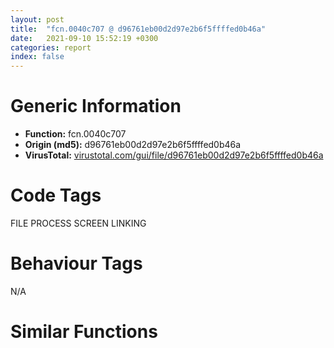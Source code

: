 ```yaml
---
layout: post
title:  "fcn.0040c707 @ d96761eb00d2d97e2b6f5ffffed0b46a"
date:   2021-09-10 15:52:19 +0300
categories: report
index: false
---
```


# Generic Information
- **Function:** fcn.0040c707
- **Origin (md5):** d96761eb00d2d97e2b6f5ffffed0b46a
- **VirusTotal:** [virustotal.com/gui/file/d96761eb00d2d97e2b6f5ffffed0b46a][virustotal_ref]

# Code Tags
<span class="tag" id="FILE">FILE</span>
<span class="tag" id="PROCESS">PROCESS</span>
<span class="tag" id="SCREEN">SCREEN</span>
<span class="tag" id="LINKING">LINKING</span>


# Behaviour Tags
<span class="bhv-tag" id="na">N/A</span>

# Similar Functions
<script type="text/javascript" src="https://www.gstatic.com/charts/loader.js"></script>
<script type="text/javascript">

    google.charts.load('current', {'packages':['corechart']});
    google.charts.setOnLoadCallback(drawChart);

    function drawChart() {
    var data = new google.visualization.DataTable();
        data.addColumn('number', 'X');
        data.addColumn('number', 'Y');
        data.addColumn({type: 'string', role: 'tooltip', 'p': {'html': true}});
        data.addColumn({'type': 'string', 'role': 'style'});
        
        data.addRows([
    [0, 0, '<b><a href="/report/fcn.0040c707@d96761eb00d2d97e2b6f5ffffed0b46a">fcn.0040c707</a><br>@d96761eb00d2d97e2b6f5ffffed0b46a</b><br>push ebp<br>mov ebp, esp<br>sub esp, 0x334<br>push ebx<br>push esi<br>push edi<br>mov dword[ebp-0x1c], ecx<br>xor eax, eax<br>push 0x104<br>lea ecx, [ebp-0x10]<br>mov word[ebp-0x330], ax<br>call fcn.00407b76<br>mov eax, dword[ebp+8]<br>xor edi, edi<br>mov esi, edi<br>mov edi, dword[eax]<br>push edi<br>push dword[esi*4+0x4a5510]<br>call fcn.0042378c<br>pop ecx<br>pop ecx<br>test eax, eax<br>je 0x40c74e<br>inc esi<br>cmp esi, 0x61<br>jl 0x40c735<br>push 0<br>mov dword[ebp-0x2c], esi<br>cmp esi, 0x61<br>mov esi, dword[ebp-0x1c]<br>pop edi<br>je 0x441aae<br>mov eax, dword[ebp-0x2c]<br>cmp eax, 0x60<br>ja case.0x40c768.88<br>jmp dword[eax*4+0x40c88f]<br>lea eax, [esi+0xd8]<br>mov ecx, dword[ebp+0xc]<br>push eax<br>call fcn.00409b9c<br>lea ecx, [ebp-0x10]<br>call fcn.00405a64<br>mov eax, edi<br>pop edi<br>pop esi<br>pop ebx<br>mov esp, ebp<br>pop ebp<br>ret 8<br>push 0x492bb8<br>mov ecx, dword[ebp+0xc]<br>call fcn.00409bf8<br>jmp case.0x40c768.88<br>lea eax, [esi+0xc8]<br>jmp 0x40c775<br>mov esi, dword[ebp+0xc]<br>mov ecx, esi<br>call fcn.00409a20<br>mov dword[esi], edi<br>mov dword[esi+0xc], 1<br>jmp case.0x40c768.88<br>push 0x4bad7c<br>jmp 0x40c796<br>push 0x4ba470<br>jmp 0x40c796<br>push 0x4bad80<br>jmp 0x40c796<br>push 0x26<br>jmp 0x441d08<br>push 0x2b<br>jmp 0x441d08<br>push 5<br>jmp 0x441d08<br>push 0x23<br>jmp 0x441d08<br>push 0x19<br>jmp 0x441d08<br>push 0x2e<br>jmp 0x441d08<br>push 0x1f<br>jmp 0x441d08<br>push 0x17<br>jmp 0x441d08<br>push 0x16<br>jmp 0x441d08<br>push 0x18<br>jmp 0x441d08<br>push 0x1c<br>jmp 0x441d08<br>push 0x1a<br>jmp 0x441d08<br>push 0x10<br>jmp 0x441d08<br>push 6<br>jmp 0x441d08<br>push 2<br>jmp 0x441d08<br>push 0xb<br>jmp 0x441d08<br>mov esi, dword[ebp+0xc]<br>mov ecx, esi<br>jmp 0x441e5f<br>lea eax, [esi+0xb8]<br>jmp 0x40c775<br>push str.WIN32_NT<br>jmp 0x40c796<br>mov eax, dword[0x4c7428]<br>add eax, 0xc<br>jmp 0x40c775<br>xor ecx, ecx<br>inc ecx<br>jmp 0x442145<br>push 3<br>jmp 0x442144<br>push 4<br>jmp 0x442144<br>lea eax, [esi+0x14c]<br>jmp 0x40c775<br>push 0x4bad20<br>lea ecx, [ebp-0x40]<br>call fcn.00407f41<br>push dword[ebp+8]<br>lea ecx, [ebp-0x40]<br>call fcn.00407c8e<br>push edi<br>lea eax, [ebp+8]<br>mov dword[ebp+8], edi<br>push eax<br>lea eax, [ebp-0x40]<br>push eax<br>call fcn.0040859a<br>test eax, eax<br>jne 0x441ae0<br>or edi, 0xffffffff<br>jmp 0x441ae9<br>mov ecx, dword[ebp+0xc]<br>push eax<br>call fcn.00409e9c<br>lea ecx, [ebp-0x40]<br>jmp 0x441c08<br>mov eax, dword[esi]<br>lea ecx, [esi+4]<br>mov eax, dword[eax+4]<br>add ecx, eax<br>call fcn.0041ff9a<br>mov edi, dword[eax+0x14]<br>jmp 0x441b0b<br>mov edi, dword[esi+0x148]<br>mov esi, dword[ebp+0xc]<br>mov ecx, esi<br>call fcn.00409a20<br>mov dword[esi], edi<br>xor edi, edi<br>jmp 0x40c7b4<br>mov eax, dword[esi]<br>lea ecx, [esi+4]<br>mov eax, dword[eax+4]<br>add ecx, eax<br>call fcn.0041ff9a<br>mov ecx, dword[ebp+0xc]<br>add eax, 0x20<br>push eax<br>call fcn.00409e9c<br>jmp case.0x40c768.88<br>lea eax, [ebp-0x28]<br>push eax<br>call dword[sym.imp.KERNEL32.dll_GetLocalTime]<br>movzx eax, word[ebp-0x1a]<br>push eax<br>push 0x4bad84<br>jmp 0x441b6c<br>lea ecx, [ebp-0x100]<br>call fcn.0047c3f9<br>mov ecx, eax<br>call fcn.0047c398<br>push eax<br>push 0x4ba18c<br>lea eax, [ebp-0x330]<br>push eax<br>call fcn.004238d8<br>jmp 0x441b9a<br>lea eax, [ebp-0x330]<br>mov edx, str.SYSTEMCurrentControlSetControlNlsLanguage<br>push eax<br>push 0x104<br>push str.InstallLanguage<br>mov ecx, reloc.WSOCK32.dll_bind<br>call fcn.004035b0<br>add esp, 0xc<br>jmp 0x441ba5<br>call dword[sym.imp.KERNEL32.dll_GetSystemDirectoryW]<br>lea eax, [ebp-0x330]<br>jmp 0x441bb2<br>mov eax, str.WIN_XP<br>push eax<br>jmp 0x40c796<br>push 0x4bad90<br>lea eax, [ebp-0xf8]<br>push eax<br>lea ecx, [ebp-0x30]<br>call fcn.0047c3f9<br>mov ecx, eax<br>call fcn.0047c33b<br>mov ecx, dword[ebp+0xc]<br>push eax<br>call fcn.00409b9c<br>lea ecx, [ebp-0xf8]<br>jmp 0x441c08<br>push 0x4badb8<br>lea eax, [ebp-0x80]<br>push eax<br>lea ecx, [ebp-0x38]<br>call fcn.0047c3f9<br>mov ecx, eax<br>call fcn.0047c33b<br>mov ecx, dword[ebp+0xc]<br>push eax<br>call fcn.00409b9c<br>lea ecx, [ebp-0x80]<br>call fcn.00405a64<br>jmp case.0x40c768.88<br>push 0x4bad98<br>lea eax, [ebp-0x90]<br>push eax<br>lea ecx, [ebp-0xa8]<br>call fcn.0047c3f9<br>mov ecx, eax<br>call fcn.0047c33b<br>mov ecx, dword[ebp+0xc]<br>push eax<br>call fcn.00409b9c<br>lea ecx, [ebp-0x90]<br>jmp 0x441c08<br>push 0x4bada0<br>lea eax, [ebp-0x110]<br>push eax<br>lea ecx, [ebp-0xe8]<br>call fcn.0047c3f9<br>mov ecx, eax<br>call fcn.0047c33b<br>mov ecx, dword[ebp+0xc]<br>push eax<br>call fcn.00409b9c<br>lea ecx, [ebp-0x110]<br>jmp 0x441c08<br>push 0x4ba18c<br>lea eax, [ebp-0xa0]<br>push eax<br>lea ecx, [ebp-0xc0]<br>call fcn.0047c3f9<br>mov ecx, eax<br>call fcn.0047c33b<br>mov ecx, dword[ebp+0xc]<br>push eax<br>call fcn.00409b9c<br>lea ecx, [ebp-0xa0]<br>jmp 0x441c08<br>push 0x4bada8<br>lea eax, [ebp-0xb8]<br>push eax<br>lea ecx, [ebp-0xd8]<br>call fcn.0047c3f9<br>mov ecx, eax<br>call fcn.0047c33b<br>mov ecx, dword[ebp+0xc]<br>push eax<br>call fcn.00409b9c<br>lea ecx, [ebp-0xb8]<br>jmp 0x441c08<br>push 0x4badb0<br>lea eax, [ebp-0xd0]<br>push eax<br>lea ecx, [ebp-0xe0]<br>call fcn.0047c3f9<br>mov ecx, eax<br>call fcn.0047c33b<br>mov ecx, dword[ebp+0xc]<br>push eax<br>call fcn.00409b9c<br>lea ecx, [ebp-0xd0]<br>jmp 0x441c08<br>push 7<br>lea edx, [ebp-0x10]<br>pop ecx<br>call fcn.004649ff<br>jmp 0x441d1b<br>lea ecx, [ebp-0x10]<br>call fcn.00404864<br>lea eax, [ebp-0x10]<br>jmp 0x40c775<br>lea eax, [ebp-0x14]<br>mov dword[ebp-0x14], 0x104<br>push eax<br>lea eax, [ebp-0x330]<br>push eax<br>call dword[sym.imp.KERNEL32.dll_GetComputerNameW]<br>jmp 0x441ba5<br>push 0x104<br>lea eax, [ebp-0x330]<br>push eax<br>call dword[sym.imp.KERNEL32.dll_GetWindowsDirectoryW]<br>test eax, eax<br>je case.0x40c768.88<br>jmp 0x441ba5<br>mov eax, dword[0x4c7428]<br>push 0x104<br>cmp byte[eax+0x34], 0<br>lea eax, [ebp-0x330]<br>push eax<br>je 0x441b9f<br>lea ecx, [ebp-0x24]<br>mov dword[ebp-0x24], edi<br>mov dword[ebp-0x1c], edi<br>call fcn.0047c304<br>call eax<br>cmp dword[ebp-0x24], 0<br>je 0x441ba5<br>push dword[ebp-0x24]<br>call dword[sym.imp.KERNEL32.dll_FreeLibrary]<br>jmp 0x441ba5<br>mov esi, dword[ebp+0xc]<br>mov ecx, esi<br>call fcn.00409a20<br>mov dword[esi], 6<br>jmp 0x40c7b4<br>mov esi, dword[ebp+0xc]<br>mov ecx, esi<br>call fcn.00409a20<br>mov dword[esi], 3<br>jmp 0x40c7b4<br>mov esi, dword[ebp+0xc]<br>mov ecx, esi<br>call fcn.00409a20<br>mov dword[esi], 9<br>jmp 0x40c7b4<br>mov esi, dword[ebp+0xc]<br>mov ecx, esi<br>call fcn.00409a20<br>mov dword[esi], 5<br>jmp 0x40c7b4<br>mov esi, dword[ebp+0xc]<br>mov ecx, esi<br>call fcn.00409a20<br>mov dword[esi], 0xa<br>jmp 0x40c7b4<br>mov esi, dword[ebp+0xc]<br>mov ecx, esi<br>call fcn.00409a20<br>mov dword[esi], 2<br>jmp 0x40c7b4<br>mov esi, dword[ebp+0xc]<br>mov ecx, esi<br>call fcn.00409a20<br>mov dword[esi], 7<br>jmp 0x40c7b4<br>mov esi, dword[ebp+0xc]<br>mov ecx, esi<br>call fcn.00409a20<br>mov dword[esi], 8<br>jmp 0x40c7b4<br>mov esi, dword[ebp+0xc]<br>mov ecx, esi<br>call fcn.00409a20<br>mov dword[esi], 4<br>jmp 0x40c7b4<br>call fcn.00409a20<br>xor eax, eax<br>inc eax<br>mov dword[esi+0xc], eax<br>mov dword[esi], eax<br>jmp case.0x40c768.88<br>cmp byte[0x4c6288], 1<br>jmp 0x441e81<br>cmp byte[0x4c6899], 1<br>mov esi, dword[ebp+0xc]<br>mov ecx, esi<br>je 0x441e5f<br>call fcn.00409a20<br>xor eax, eax<br>mov dword[esi], edi<br>inc eax<br>mov dword[esi+0xc], eax<br>jmp case.0x40c768.88<br>mov esi, dword[ebp+0xc]<br>mov ecx, esi<br>call fcn.00409a20<br>mov dword[esi], 0x40<br>jmp 0x40c7b4<br>mov esi, dword[ebp+0xc]<br>mov ecx, esi<br>call fcn.00409a20<br>mov dword[esi], 0x41<br>jmp 0x40c7b4<br>mov esi, dword[ebp+0xc]<br>mov ecx, esi<br>call fcn.00409a20<br>mov dword[esi], 0x42<br>jmp 0x40c7b4<br>mov esi, dword[ebp+0xc]<br>mov ecx, esi<br>call fcn.00409a20<br>mov dword[esi], 0x43<br>jmp 0x40c7b4<br>push dword[esi+0xf4]<br>call fcn.0045ff75<br>mov edi, eax<br>jmp 0x441b0b<br>lea eax, [ebp-0x330]<br>push eax<br>push 0x104<br>call dword[sym.imp.KERNEL32.dll_GetCurrentDirectoryW]<br>jmp 0x441ba5<br>mov eax, dword[0x4c7428]<br>movzx eax, word[eax+0x36]<br>test eax, eax<br>je 0x441f4f<br>cmp eax, 6<br>je 0x441f45<br>mov ecx, dword[ebp+0xc]<br>cmp eax, 9<br>je 0x441f3b<br>push str.UNKNOWN<br>jmp 0x40c799<br>push 0x4badd4<br>jmp 0x40c799<br>push str.IA64<br>jmp 0x40c796<br>push 0x4badc0<br>jmp 0x40c796<br>lea esi, [ebp-0x80]<br>xor ecx, ecx<br>mov eax, reloc.WSOCK32.dll_accept<br>cpuid <br>mov dword[esi], eax<br>mov eax, 0x4badd4<br>mov dword[esi+4], ebx<br>mov dword[esi+8], ecx<br>mov dword[esi+0xc], edx<br>test dword[ebp-0x74], 0x20000000<br>jne 0x441bb2<br>mov eax, 0x4badc0<br>jmp 0x441bb2<br>mov eax, dword[0x4c7428]<br>xor ecx, ecx<br>inc ecx<br>cmp byte[eax+0x30], cl<br>jne 0x441fa3<br>push str.WIN_10<br>jmp 0x40c796<br>cmp byte[eax+0x32], cl<br>jne 0x441fb2<br>push str.WIN_2016<br>jmp 0x40c796<br>cmp byte[eax+0x2c], cl<br>jne 0x441fc1<br>push str.WIN_81<br>jmp 0x40c796<br>cmp byte[eax+0x2e], cl<br>jne 0x441fd0<br>push str.WIN_2012R2<br>jmp 0x40c796<br>cmp byte[eax+0x2a], cl<br>jne 0x441fdf<br>push str.WIN_2012<br>jmp 0x40c796<br>cmp byte[eax+0x28], cl<br>jne 0x441fee<br>push str.WIN_8<br>jmp 0x40c796<br>cmp byte[eax+0x26], cl<br>jne 0x441ffd<br>push str.WIN_2008R2<br>jmp 0x40c796<br>cmp byte[eax+0x24], cl<br>jne 0x44200c<br>push str.WIN_7<br>jmp 0x40c796<br>cmp byte[eax+0x22], cl<br>jne 0x44201b<br>push str.WIN_2008<br>jmp 0x40c796<br>cmp byte[eax+0x20], cl<br>jne 0x44202a<br>push str.WIN_VISTA<br>jmp 0x40c796<br>cmp byte[eax+0x1e], cl<br>jne 0x442039<br>push str.WIN_2003<br>jmp 0x40c796<br>cmp byte[eax+0x1c], cl<br>jne 0x442052<br>cmp byte[eax+0x38], 0<br>mov eax, str.WIN_XPe<br>jne 0x441bb2<br>jmp 0x441bad<br>push str.UNKNOWN<br>jmp 0x40c796<br>mov eax, dword[0x4c7428]<br>mov edi, dword[eax+8]<br>jmp 0x441b0b<br>lea eax, [ebp-0x330]<br>mov edx, str.Control_PanelAppearance<br>push eax<br>push 0x104<br>push str.SchemeLangID<br>mov ecx, reloc.WSOCK32.dll_accept<br>call fcn.004035b0<br>movzx eax, word[ebp-0x330]<br>lea ecx, [ebp-0x330]<br>add esp, 0xc<br>mov dword[ebp-0x14], eax<br>push edi<br>push eax<br>push 4<br>pop edx<br>call fcn.0041fd71<br>pop ecx<br>pop ecx<br>jmp 0x441ba5<br>lea eax, [ebp-0x124]<br>push eax<br>call dword[sym.imp.USER32.dll_GetKeyboardLayoutNameW]<br>lea eax, [ebp-0x124]<br>jmp 0x441bb2<br>lea eax, [ebp-0x330]<br>push str.3__3__14__5<br>push eax<br>call fcn.00422ffc<br>lea eax, [ebp-0x330]<br>mov dword[ebp+8], edi<br>push eax<br>mov esi, edi<br>call fcn.00422e3c<br>add esp, 0xc<br>test eax, eax<br>jle 0x442133<br>push 0x20<br>pop ecx<br>push 0x2e<br>pop edx<br>movzx eax, word[ebp+edi*2-0x330]<br>cmp ax, cx<br>je 0x442119<br>cmp eax, 0x2c<br>jne 0x442110<br>mov word[ebp+esi*2-0x330], dx<br>jmp 0x442118<br>mov word[ebp+esi*2-0x330], ax<br>inc esi<br>lea eax, [ebp-0x330]<br>inc edi<br>push eax<br>call fcn.00422e3c<br>pop ecx<br>push 0x20<br>pop ecx<br>push 0x2e<br>pop edx<br>cmp edi, eax<br>jl 0x4420f4<br>xor edi, edi<br>xor eax, eax<br>mov word[ebp+esi*2-0x330], ax<br>jmp 0x441ba5<br>push 2<br>pop ecx<br>lea edx, [ebp-0x70]<br>call fcn.004648f3<br>lea eax, [ebp-0x70]<br>jmp 0x441bb2<br>lea eax, [ebp-0x50]<br>push eax<br>call dword[sym.imp.USER32.dll_GetDesktopWindow]<br>push eax<br>call dword[sym.imp.USER32.dll_GetWindowRect]<br>mov edi, dword[ebp-0x48]<br>jmp 0x441b0b<br>lea eax, [ebp-0x50]<br>push eax<br>call dword[sym.imp.USER32.dll_GetDesktopWindow]<br>push eax<br>call dword[sym.imp.USER32.dll_GetWindowRect]<br>mov edi, dword[ebp-0x44]<br>jmp 0x441b0b<br>call dword[sym.imp.USER32.dll_GetDesktopWindow]<br>push eax<br>mov dword[ebp-0x1c], eax<br>call dword[sym.imp.USER32.dll_GetDC]<br>push 0xc<br>jmp 0x4421ad<br>call dword[sym.imp.USER32.dll_GetDesktopWindow]<br>push eax<br>mov dword[ebp-0x1c], eax<br>call dword[sym.imp.USER32.dll_GetDC]<br>push 0x74<br>push eax<br>mov dword[ebp+8], eax<br>call dword[sym.imp.GDI32.dll_GetDeviceCaps]<br>mov esi, dword[ebp+0xc]<br>mov edi, eax<br>mov ecx, esi<br>call fcn.00409a20<br>push dword[ebp+8]<br>mov dword[esi+0xc], 1<br>push dword[ebp-0x1c]<br>mov dword[esi], edi<br>call dword[sym.imp.USER32.dll_ReleaseDC]<br>xor edi, edi<br>jmp case.0x40c768.88<br>push 0x104<br>lea eax, [ebp-0x330]<br>push eax<br>push str.COMSPEC<br>jmp 0x442203<br>push 0x104<br>lea eax, [ebp-0x330]<br>push eax<br>push str.USERDNSDOMAIN<br>call dword[sym.imp.KERNEL32.dll_GetEnvironmentVariableW]<br>jmp 0x441ba5<br>lea eax, [ebp-0x330]<br>push eax<br>push 0x104<br>call dword[sym.imp.KERNEL32.dll_GetTempPathW]<br>lea ecx, [ebp-0x330]<br>call fcn.004207a1<br>jmp 0x441ba5<br>lea eax, [ebp-0x14]<br>mov dword[ebp-0x14], 0x104<br>push eax<br>lea eax, [ebp-0x330]<br>push eax<br>call dword[sym.imp.ADVAPI32.dll_GetUserNameW]<br>jmp 0x441ba5<br>mov eax, dword[0x4c62e0]<br>cmp eax, 3<br>je case.0x40c768.44<br>cmp eax, 4<br>jne case.0x40c768.31<br>jmp case.0x40c768.44<br>push 0x104<br>lea eax, [ebp-0x330]<br>push eax<br>push str.USERPROFILE<br>jmp 0x442203<br>push 0x104<br>lea eax, [ebp-0x330]<br>push eax<br>push str.HOMEDRIVE<br>jmp 0x442203<br>push 0x104<br>lea eax, [ebp-0x330]<br>push eax<br>push str.HOMEPATH<br>jmp 0x442203<br>push 0x104<br>lea eax, [ebp-0x330]<br>push eax<br>push str.HOMESHARE<br>jmp 0x442203<br>push 0x104<br>lea eax, [ebp-0x330]<br>push eax<br>push str.LOGONSERVER<br>jmp 0x442203<br>push 0x104<br>lea eax, [ebp-0x330]<br>push eax<br>push str.USERDOMAIN<br>jmp 0x442203<br>call dword[sym.imp.KERNEL32.dll_GetCurrentProcessId]<br>mov dword[ebp+8], eax<br>fild dword[ebp+8]<br>test eax, eax<br>jns 0x442300<br>fadd qword[0x4bbac8]<br>mov esi, dword[ebp+0xc]<br>mov ecx, esi<br>fstp qword[ebp-0x20]<br>call fcn.00409a20<br>fld qword[ebp-0x20]<br>fstp qword[esi]<br>mov dword[esi+0xc], 3<br>jmp case.0x40c768.88<br><eoc> ', 'point { fill-color: #e0440e; }'],

        ]);

    var options = {
        title: 'Similarity Plot',
        legend: 'none',
        colors: ['#dedbd9', '#e6693e', '#ec8f6e', '#f3b49f', '#f6c7b6'],
        tooltip: {isHtml: true, trigger: 'both'},
        explorer: {
        actions: ["dragToZoom", "rightClickToReset"],
        },
        chartArea: {
        width: '80%',
        height: '80%'
        },
        width: '100%',
        height: '100%'
    };

    var chart = new google.visualization.ScatterChart(document.getElementById('chart_div'));

    chart.draw(data, options);
    }
    
</script>


<div id="chart_div" style="width: 100%px; height: 100%;"></div>

# Disassembled Code
{% highlight nasm %}

push ebp
mov ebp, esp
sub esp, 0x334
push ebx
push esi
push edi
mov dword[ebp-0x1c], ecx
xor eax, eax
push 0x104
lea ecx, [ebp-0x10]
mov word[ebp-0x330], ax
call fcn.00407b76
mov eax, dword[ebp+8]
xor edi, edi
mov esi, edi
mov edi, dword[eax]
push edi
push dword[esi*4+0x4a5510]
call fcn.0042378c
pop ecx
pop ecx
test eax, eax
je 0x40c74e
inc esi
cmp esi, 0x61
jl 0x40c735
push 0
mov dword[ebp-0x2c], esi
cmp esi, 0x61
mov esi, dword[ebp-0x1c]
pop edi
je 0x441aae
mov eax, dword[ebp-0x2c]
cmp eax, 0x60
ja case.0x40c768.88
jmp dword[eax*4+0x40c88f]
lea eax, [esi+0xd8]
mov ecx, dword[ebp+0xc]
push eax
call fcn.00409b9c
lea ecx, [ebp-0x10]
call fcn.00405a64
mov eax, edi
pop edi
pop esi
pop ebx
mov esp, ebp
pop ebp
ret 8
push 0x492bb8
mov ecx, dword[ebp+0xc]
call fcn.00409bf8
jmp case.0x40c768.88
lea eax, [esi+0xc8]
jmp 0x40c775
mov esi, dword[ebp+0xc]
mov ecx, esi
call fcn.00409a20
mov dword[esi], edi
mov dword[esi+0xc], 1
jmp case.0x40c768.88
push 0x4bad7c
jmp 0x40c796
push 0x4ba470
jmp 0x40c796
push 0x4bad80
jmp 0x40c796
push 0x26
jmp 0x441d08
push 0x2b
jmp 0x441d08
push 5
jmp 0x441d08
push 0x23
jmp 0x441d08
push 0x19
jmp 0x441d08
push 0x2e
jmp 0x441d08
push 0x1f
jmp 0x441d08
push 0x17
jmp 0x441d08
push 0x16
jmp 0x441d08
push 0x18
jmp 0x441d08
push 0x1c
jmp 0x441d08
push 0x1a
jmp 0x441d08
push 0x10
jmp 0x441d08
push 6
jmp 0x441d08
push 2
jmp 0x441d08
push 0xb
jmp 0x441d08
mov esi, dword[ebp+0xc]
mov ecx, esi
jmp 0x441e5f
lea eax, [esi+0xb8]
jmp 0x40c775
push str.WIN32_NT
jmp 0x40c796
mov eax, dword[0x4c7428]
add eax, 0xc
jmp 0x40c775
xor ecx, ecx
inc ecx
jmp 0x442145
push 3
jmp 0x442144
push 4
jmp 0x442144
lea eax, [esi+0x14c]
jmp 0x40c775
push 0x4bad20
lea ecx, [ebp-0x40]
call fcn.00407f41
push dword[ebp+8]
lea ecx, [ebp-0x40]
call fcn.00407c8e
push edi
lea eax, [ebp+8]
mov dword[ebp+8], edi
push eax
lea eax, [ebp-0x40]
push eax
call fcn.0040859a
test eax, eax
jne 0x441ae0
or edi, 0xffffffff
jmp 0x441ae9
mov ecx, dword[ebp+0xc]
push eax
call fcn.00409e9c
lea ecx, [ebp-0x40]
jmp 0x441c08
mov eax, dword[esi]
lea ecx, [esi+4]
mov eax, dword[eax+4]
add ecx, eax
call fcn.0041ff9a
mov edi, dword[eax+0x14]
jmp 0x441b0b
mov edi, dword[esi+0x148]
mov esi, dword[ebp+0xc]
mov ecx, esi
call fcn.00409a20
mov dword[esi], edi
xor edi, edi
jmp 0x40c7b4
mov eax, dword[esi]
lea ecx, [esi+4]
mov eax, dword[eax+4]
add ecx, eax
call fcn.0041ff9a
mov ecx, dword[ebp+0xc]
add eax, 0x20
push eax
call fcn.00409e9c
jmp case.0x40c768.88
lea eax, [ebp-0x28]
push eax
call dword[sym.imp.KERNEL32.dll_GetLocalTime]
movzx eax, word[ebp-0x1a]
push eax
push 0x4bad84
jmp 0x441b6c
lea ecx, [ebp-0x100]
call fcn.0047c3f9
mov ecx, eax
call fcn.0047c398
push eax
push 0x4ba18c
lea eax, [ebp-0x330]
push eax
call fcn.004238d8
jmp 0x441b9a
lea eax, [ebp-0x330]
mov edx, str.SYSTEMCurrentControlSetControlNlsLanguage
push eax
push 0x104
push str.InstallLanguage
mov ecx, reloc.WSOCK32.dll_bind
call fcn.004035b0
add esp, 0xc
jmp 0x441ba5
call dword[sym.imp.KERNEL32.dll_GetSystemDirectoryW]
lea eax, [ebp-0x330]
jmp 0x441bb2
mov eax, str.WIN_XP
push eax
jmp 0x40c796
push 0x4bad90
lea eax, [ebp-0xf8]
push eax
lea ecx, [ebp-0x30]
call fcn.0047c3f9
mov ecx, eax
call fcn.0047c33b
mov ecx, dword[ebp+0xc]
push eax
call fcn.00409b9c
lea ecx, [ebp-0xf8]
jmp 0x441c08
push 0x4badb8
lea eax, [ebp-0x80]
push eax
lea ecx, [ebp-0x38]
call fcn.0047c3f9
mov ecx, eax
call fcn.0047c33b
mov ecx, dword[ebp+0xc]
push eax
call fcn.00409b9c
lea ecx, [ebp-0x80]
call fcn.00405a64
jmp case.0x40c768.88
push 0x4bad98
lea eax, [ebp-0x90]
push eax
lea ecx, [ebp-0xa8]
call fcn.0047c3f9
mov ecx, eax
call fcn.0047c33b
mov ecx, dword[ebp+0xc]
push eax
call fcn.00409b9c
lea ecx, [ebp-0x90]
jmp 0x441c08
push 0x4bada0
lea eax, [ebp-0x110]
push eax
lea ecx, [ebp-0xe8]
call fcn.0047c3f9
mov ecx, eax
call fcn.0047c33b
mov ecx, dword[ebp+0xc]
push eax
call fcn.00409b9c
lea ecx, [ebp-0x110]
jmp 0x441c08
push 0x4ba18c
lea eax, [ebp-0xa0]
push eax
lea ecx, [ebp-0xc0]
call fcn.0047c3f9
mov ecx, eax
call fcn.0047c33b
mov ecx, dword[ebp+0xc]
push eax
call fcn.00409b9c
lea ecx, [ebp-0xa0]
jmp 0x441c08
push 0x4bada8
lea eax, [ebp-0xb8]
push eax
lea ecx, [ebp-0xd8]
call fcn.0047c3f9
mov ecx, eax
call fcn.0047c33b
mov ecx, dword[ebp+0xc]
push eax
call fcn.00409b9c
lea ecx, [ebp-0xb8]
jmp 0x441c08
push 0x4badb0
lea eax, [ebp-0xd0]
push eax
lea ecx, [ebp-0xe0]
call fcn.0047c3f9
mov ecx, eax
call fcn.0047c33b
mov ecx, dword[ebp+0xc]
push eax
call fcn.00409b9c
lea ecx, [ebp-0xd0]
jmp 0x441c08
push 7
lea edx, [ebp-0x10]
pop ecx
call fcn.004649ff
jmp 0x441d1b
lea ecx, [ebp-0x10]
call fcn.00404864
lea eax, [ebp-0x10]
jmp 0x40c775
lea eax, [ebp-0x14]
mov dword[ebp-0x14], 0x104
push eax
lea eax, [ebp-0x330]
push eax
call dword[sym.imp.KERNEL32.dll_GetComputerNameW]
jmp 0x441ba5
push 0x104
lea eax, [ebp-0x330]
push eax
call dword[sym.imp.KERNEL32.dll_GetWindowsDirectoryW]
test eax, eax
je case.0x40c768.88
jmp 0x441ba5
mov eax, dword[0x4c7428]
push 0x104
cmp byte[eax+0x34], 0
lea eax, [ebp-0x330]
push eax
je 0x441b9f
lea ecx, [ebp-0x24]
mov dword[ebp-0x24], edi
mov dword[ebp-0x1c], edi
call fcn.0047c304
call eax
cmp dword[ebp-0x24], 0
je 0x441ba5
push dword[ebp-0x24]
call dword[sym.imp.KERNEL32.dll_FreeLibrary]
jmp 0x441ba5
mov esi, dword[ebp+0xc]
mov ecx, esi
call fcn.00409a20
mov dword[esi], 6
jmp 0x40c7b4
mov esi, dword[ebp+0xc]
mov ecx, esi
call fcn.00409a20
mov dword[esi], 3
jmp 0x40c7b4
mov esi, dword[ebp+0xc]
mov ecx, esi
call fcn.00409a20
mov dword[esi], 9
jmp 0x40c7b4
mov esi, dword[ebp+0xc]
mov ecx, esi
call fcn.00409a20
mov dword[esi], 5
jmp 0x40c7b4
mov esi, dword[ebp+0xc]
mov ecx, esi
call fcn.00409a20
mov dword[esi], 0xa
jmp 0x40c7b4
mov esi, dword[ebp+0xc]
mov ecx, esi
call fcn.00409a20
mov dword[esi], 2
jmp 0x40c7b4
mov esi, dword[ebp+0xc]
mov ecx, esi
call fcn.00409a20
mov dword[esi], 7
jmp 0x40c7b4
mov esi, dword[ebp+0xc]
mov ecx, esi
call fcn.00409a20
mov dword[esi], 8
jmp 0x40c7b4
mov esi, dword[ebp+0xc]
mov ecx, esi
call fcn.00409a20
mov dword[esi], 4
jmp 0x40c7b4
call fcn.00409a20
xor eax, eax
inc eax
mov dword[esi+0xc], eax
mov dword[esi], eax
jmp case.0x40c768.88
cmp byte[0x4c6288], 1
jmp 0x441e81
cmp byte[0x4c6899], 1
mov esi, dword[ebp+0xc]
mov ecx, esi
je 0x441e5f
call fcn.00409a20
xor eax, eax
mov dword[esi], edi
inc eax
mov dword[esi+0xc], eax
jmp case.0x40c768.88
mov esi, dword[ebp+0xc]
mov ecx, esi
call fcn.00409a20
mov dword[esi], 0x40
jmp 0x40c7b4
mov esi, dword[ebp+0xc]
mov ecx, esi
call fcn.00409a20
mov dword[esi], 0x41
jmp 0x40c7b4
mov esi, dword[ebp+0xc]
mov ecx, esi
call fcn.00409a20
mov dword[esi], 0x42
jmp 0x40c7b4
mov esi, dword[ebp+0xc]
mov ecx, esi
call fcn.00409a20
mov dword[esi], 0x43
jmp 0x40c7b4
push dword[esi+0xf4]
call fcn.0045ff75
mov edi, eax
jmp 0x441b0b
lea eax, [ebp-0x330]
push eax
push 0x104
call dword[sym.imp.KERNEL32.dll_GetCurrentDirectoryW]
jmp 0x441ba5
mov eax, dword[0x4c7428]
movzx eax, word[eax+0x36]
test eax, eax
je 0x441f4f
cmp eax, 6
je 0x441f45
mov ecx, dword[ebp+0xc]
cmp eax, 9
je 0x441f3b
push str.UNKNOWN
jmp 0x40c799
push 0x4badd4
jmp 0x40c799
push str.IA64
jmp 0x40c796
push 0x4badc0
jmp 0x40c796
lea esi, [ebp-0x80]
xor ecx, ecx
mov eax, reloc.WSOCK32.dll_accept
cpuid
mov dword[esi], eax
mov eax, 0x4badd4
mov dword[esi+4], ebx
mov dword[esi+8], ecx
mov dword[esi+0xc], edx
test dword[ebp-0x74], 0x20000000
jne 0x441bb2
mov eax, 0x4badc0
jmp 0x441bb2
mov eax, dword[0x4c7428]
xor ecx, ecx
inc ecx
cmp byte[eax+0x30], cl
jne 0x441fa3
push str.WIN_10
jmp 0x40c796
cmp byte[eax+0x32], cl
jne 0x441fb2
push str.WIN_2016
jmp 0x40c796
cmp byte[eax+0x2c], cl
jne 0x441fc1
push str.WIN_81
jmp 0x40c796
cmp byte[eax+0x2e], cl
jne 0x441fd0
push str.WIN_2012R2
jmp 0x40c796
cmp byte[eax+0x2a], cl
jne 0x441fdf
push str.WIN_2012
jmp 0x40c796
cmp byte[eax+0x28], cl
jne 0x441fee
push str.WIN_8
jmp 0x40c796
cmp byte[eax+0x26], cl
jne 0x441ffd
push str.WIN_2008R2
jmp 0x40c796
cmp byte[eax+0x24], cl
jne 0x44200c
push str.WIN_7
jmp 0x40c796
cmp byte[eax+0x22], cl
jne 0x44201b
push str.WIN_2008
jmp 0x40c796
cmp byte[eax+0x20], cl
jne 0x44202a
push str.WIN_VISTA
jmp 0x40c796
cmp byte[eax+0x1e], cl
jne 0x442039
push str.WIN_2003
jmp 0x40c796
cmp byte[eax+0x1c], cl
jne 0x442052
cmp byte[eax+0x38], 0
mov eax, str.WIN_XPe
jne 0x441bb2
jmp 0x441bad
push str.UNKNOWN
jmp 0x40c796
mov eax, dword[0x4c7428]
mov edi, dword[eax+8]
jmp 0x441b0b
lea eax, [ebp-0x330]
mov edx, str.Control_PanelAppearance
push eax
push 0x104
push str.SchemeLangID
mov ecx, reloc.WSOCK32.dll_accept
call fcn.004035b0
movzx eax, word[ebp-0x330]
lea ecx, [ebp-0x330]
add esp, 0xc
mov dword[ebp-0x14], eax
push edi
push eax
push 4
pop edx
call fcn.0041fd71
pop ecx
pop ecx
jmp 0x441ba5
lea eax, [ebp-0x124]
push eax
call dword[sym.imp.USER32.dll_GetKeyboardLayoutNameW]
lea eax, [ebp-0x124]
jmp 0x441bb2
lea eax, [ebp-0x330]
push str.3__3__14__5
push eax
call fcn.00422ffc
lea eax, [ebp-0x330]
mov dword[ebp+8], edi
push eax
mov esi, edi
call fcn.00422e3c
add esp, 0xc
test eax, eax
jle 0x442133
push 0x20
pop ecx
push 0x2e
pop edx
movzx eax, word[ebp+edi*2-0x330]
cmp ax, cx
je 0x442119
cmp eax, 0x2c
jne 0x442110
mov word[ebp+esi*2-0x330], dx
jmp 0x442118
mov word[ebp+esi*2-0x330], ax
inc esi
lea eax, [ebp-0x330]
inc edi
push eax
call fcn.00422e3c
pop ecx
push 0x20
pop ecx
push 0x2e
pop edx
cmp edi, eax
jl 0x4420f4
xor edi, edi
xor eax, eax
mov word[ebp+esi*2-0x330], ax
jmp 0x441ba5
push 2
pop ecx
lea edx, [ebp-0x70]
call fcn.004648f3
lea eax, [ebp-0x70]
jmp 0x441bb2
lea eax, [ebp-0x50]
push eax
call dword[sym.imp.USER32.dll_GetDesktopWindow]
push eax
call dword[sym.imp.USER32.dll_GetWindowRect]
mov edi, dword[ebp-0x48]
jmp 0x441b0b
lea eax, [ebp-0x50]
push eax
call dword[sym.imp.USER32.dll_GetDesktopWindow]
push eax
call dword[sym.imp.USER32.dll_GetWindowRect]
mov edi, dword[ebp-0x44]
jmp 0x441b0b
call dword[sym.imp.USER32.dll_GetDesktopWindow]
push eax
mov dword[ebp-0x1c], eax
call dword[sym.imp.USER32.dll_GetDC]
push 0xc
jmp 0x4421ad
call dword[sym.imp.USER32.dll_GetDesktopWindow]
push eax
mov dword[ebp-0x1c], eax
call dword[sym.imp.USER32.dll_GetDC]
push 0x74
push eax
mov dword[ebp+8], eax
call dword[sym.imp.GDI32.dll_GetDeviceCaps]
mov esi, dword[ebp+0xc]
mov edi, eax
mov ecx, esi
call fcn.00409a20
push dword[ebp+8]
mov dword[esi+0xc], 1
push dword[ebp-0x1c]
mov dword[esi], edi
call dword[sym.imp.USER32.dll_ReleaseDC]
xor edi, edi
jmp case.0x40c768.88
push 0x104
lea eax, [ebp-0x330]
push eax
push str.COMSPEC
jmp 0x442203
push 0x104
lea eax, [ebp-0x330]
push eax
push str.USERDNSDOMAIN
call dword[sym.imp.KERNEL32.dll_GetEnvironmentVariableW]
jmp 0x441ba5
lea eax, [ebp-0x330]
push eax
push 0x104
call dword[sym.imp.KERNEL32.dll_GetTempPathW]
lea ecx, [ebp-0x330]
call fcn.004207a1
jmp 0x441ba5
lea eax, [ebp-0x14]
mov dword[ebp-0x14], 0x104
push eax
lea eax, [ebp-0x330]
push eax
call dword[sym.imp.ADVAPI32.dll_GetUserNameW]
jmp 0x441ba5
mov eax, dword[0x4c62e0]
cmp eax, 3
je case.0x40c768.44
cmp eax, 4
jne case.0x40c768.31
jmp case.0x40c768.44
push 0x104
lea eax, [ebp-0x330]
push eax
push str.USERPROFILE
jmp 0x442203
push 0x104
lea eax, [ebp-0x330]
push eax
push str.HOMEDRIVE
jmp 0x442203
push 0x104
lea eax, [ebp-0x330]
push eax
push str.HOMEPATH
jmp 0x442203
push 0x104
lea eax, [ebp-0x330]
push eax
push str.HOMESHARE
jmp 0x442203
push 0x104
lea eax, [ebp-0x330]
push eax
push str.LOGONSERVER
jmp 0x442203
push 0x104
lea eax, [ebp-0x330]
push eax
push str.USERDOMAIN
jmp 0x442203
call dword[sym.imp.KERNEL32.dll_GetCurrentProcessId]
mov dword[ebp+8], eax
fild dword[ebp+8]
test eax, eax
jns 0x442300
fadd qword[0x4bbac8]
mov esi, dword[ebp+0xc]
mov ecx, esi
fstp qword[ebp-0x20]
call fcn.00409a20
fld qword[ebp-0x20]
fstp qword[esi]
mov dword[esi+0xc], 3
jmp case.0x40c768.88

{% endhighlight %}

[virustotal_ref]: https://www.virustotal.com/gui/file/d96761eb00d2d97e2b6f5ffffed0b46a